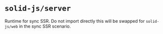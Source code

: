 # `solid-js/server`

Runtime for sync SSR. Do not import directly this will be swapped for `solid-js/web` in the sync SSR scenario.